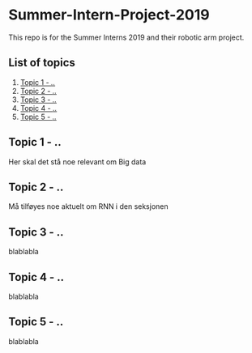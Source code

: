 # Summer-Intern-Project-2019
This repo is for the Summer Interns 2019 and their robotic arm project.


## List of topics
1. [Topic 1 - *..*](#of1)
2. [Topic 2 - *..*](#of2)
3. [Topic 3 - *..*](#of3)
4. [Topic 4 - *..*](#of4)
5. [Topic 5 - *..*](#of5)


<a name="of1"></a>
## Topic 1 - ..

Her skal det stå noe relevant om Big data

<a name="of2"></a>
## Topic 2 - ..

Må tilføyes noe aktuelt om RNN i den seksjonen

<a name="of3"></a>
## Topic 3 - ..

blablabla

<a name="of4"></a>
## Topic 4 - ..

blablabla

<a name="of5"></a>
## Topic 5 - ..

blablabla
